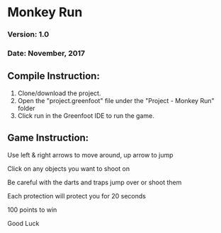 
# Monkey Run
### Version: 1.0
### Date:  November, 2017

## Compile Instruction:
1. Clone/download the project.
2. Open the "project.greenfoot" file under the "Project - Monkey Run" folder
3. Click run in the Greenfoot IDE to run the game.

## Game Instruction:
Use left & right arrows to move around, up arrow to jump

Click on any objects you want to shoot on

Be careful with the darts and traps jump over or shoot them

Each protection will protect you for 20 seconds

100 points to win

Good Luck


